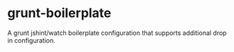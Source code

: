 grunt-boilerplate
=================

A grunt jshint/watch boilerplate configuration that supports additional drop in configuration.
